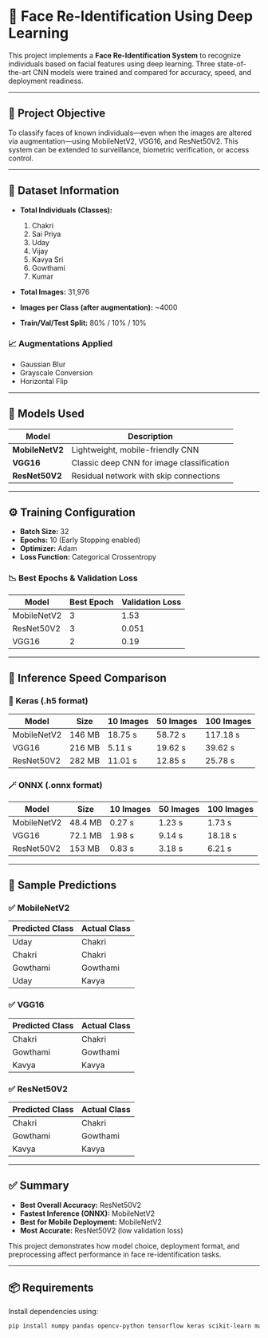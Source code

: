 # 🧠 Face Re-Identification Using Deep Learning

This project implements a **Face Re-Identification System** to recognize individuals based on facial features using deep learning. Three state-of-the-art CNN models were trained and compared for accuracy, speed, and deployment readiness.

---

## 📌 Project Objective

To classify faces of known individuals—even when the images are altered via augmentation—using MobileNetV2, VGG16, and ResNet50V2. This system can be extended to surveillance, biometric verification, or access control.

---

## 🧾 Dataset Information

- **Total Individuals (Classes):**
  1. Chakri  
  2. Sai Priya  
  3. Uday  
  4. Vijay  
  5. Kavya Sri  
  6. Gowthami  
  7. Kumar

- **Total Images:** 31,976  
- **Images per Class (after augmentation):** ~4000  
- **Train/Val/Test Split:** 80% / 10% / 10%

### 📈 Augmentations Applied

- Gaussian Blur  
- Grayscale Conversion  
- Horizontal Flip  

---

## 🧠 Models Used

| Model        | Description |
|--------------|-------------|
| **MobileNetV2** | Lightweight, mobile-friendly CNN |
| **VGG16**        | Classic deep CNN for image classification |
| **ResNet50V2**   | Residual network with skip connections |

---

## ⚙️ Training Configuration

- **Batch Size:** 32  
- **Epochs:** 10 (Early Stopping enabled)  
- **Optimizer:** Adam  
- **Loss Function:** Categorical Crossentropy  

### 📉 Best Epochs & Validation Loss

| Model         | Best Epoch | Validation Loss |
|---------------|------------|-----------------|
| MobileNetV2   | 3          | 1.53            |
| ResNet50V2    | 3          | 0.051           |
| VGG16         | 2          | 0.19            |

---

## 🚀 Inference Speed Comparison

### 🔧 Keras (.h5 format)

| Model        | Size    | 10 Images | 50 Images | 100 Images |
|--------------|---------|-----------|-----------|------------|
| MobileNetV2  | 146 MB  | 18.75 s   | 58.72 s   | 117.18 s   |
| VGG16        | 216 MB  | 5.11 s    | 19.62 s   | 39.62 s    |
| ResNet50V2   | 282 MB  | 11.01 s   | 12.85 s   | 25.78 s    |

### 🪄 ONNX (.onnx format)

| Model        | Size     | 10 Images | 50 Images | 100 Images |
|--------------|----------|-----------|-----------|------------|
| MobileNetV2  | 48.4 MB  | 0.27 s    | 1.23 s    | 1.73 s     |
| VGG16        | 72.1 MB  | 1.98 s    | 9.14 s    | 18.18 s    |
| ResNet50V2   | 153 MB   | 0.83 s    | 3.18 s    | 6.21 s     |

---

## 🧪 Sample Predictions

### ✅ MobileNetV2

| Predicted Class | Actual Class |
|------------------|---------------|
| Uday             | Chakri        |
| Chakri           | Chakri        |
| Gowthami         | Gowthami      |
| Uday             | Kavya         |

### ✅ VGG16

| Predicted Class | Actual Class |
|------------------|---------------|
| Chakri           | Chakri        |
| Gowthami         | Gowthami      |
| Kavya            | Kavya         |

### ✅ ResNet50V2

| Predicted Class | Actual Class |
|------------------|---------------|
| Chakri           | Chakri        |
| Gowthami         | Gowthami      |
| Kavya            | Kavya         |

---

## ✅ Summary

- **Best Overall Accuracy:** ResNet50V2  
- **Fastest Inference (ONNX):** MobileNetV2  
- **Best for Mobile Deployment:** MobileNetV2  
- **Most Accurate:** ResNet50V2 (low validation loss)

This project demonstrates how model choice, deployment format, and preprocessing affect performance in face re-identification tasks.

---

## 📦 Requirements

Install dependencies using:

```bash
pip install numpy pandas opencv-python tensorflow keras scikit-learn matplotlib onnx onnxruntime
